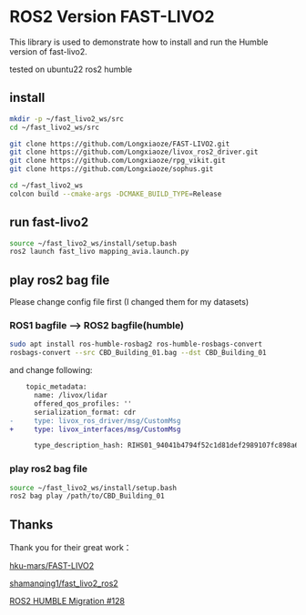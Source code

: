 # ROS2 Version FAST-LIVO2
This library is used to demonstrate how to install and run the Humble version of fast-livo2.

tested on ubuntu22 ros2 humble

## install
``` bash
mkdir -p ~/fast_livo2_ws/src
cd ~/fast_livo2_ws/src

git clone https://github.com/Longxiaoze/FAST-LIVO2.git
git clone https://github.com/Longxiaoze/livox_ros2_driver.git
git clone https://github.com/Longxiaoze/rpg_vikit.git
git clone https://github.com/Longxiaoze/sophus.git

cd ~/fast_livo2_ws
colcon build --cmake-args -DCMAKE_BUILD_TYPE=Release
```

## run fast-livo2
``` bash
source ~/fast_livo2_ws/install/setup.bash
ros2 launch fast_livo mapping_avia.launch.py
```


## play ros2 bag file
Please change config file first (I changed them for my datasets)
### ROS1 bagfile --> ROS2 bagfile(humble)
``` bash
sudo apt install ros-humble-rosbag2 ros-humble-rosbags-convert
rosbags-convert --src CBD_Building_01.bag --dst CBD_Building_01
```

and change following:

``` diff
    topic_metadata:
      name: /livox/lidar
      offered_qos_profiles: ''
      serialization_format: cdr
-     type: livox_ros_driver/msg/CustomMsg
+     type: livox_interfaces/msg/CustomMsg

      type_description_hash: RIHS01_94041b4794f52c1d81def2989107fc898a62dacb7a39d5dbe80d4b55e538bf6d
```

### play ros2 bag file
``` bash
source ~/fast_livo2_ws/install/setup.bash
ros2 bag play /path/to/CBD_Building_01
```

## Thanks
Thank you for their great work：

[hku-mars/FAST-LIVO2]()

[shamanqing1/fast_livo2_ros2](https://github.com/shamanqing1/fast_livo2_ros2)

[ROS2 HUMBLE Migration #128](https://github.com/hku-mars/FAST-LIVO2/issues/128)
